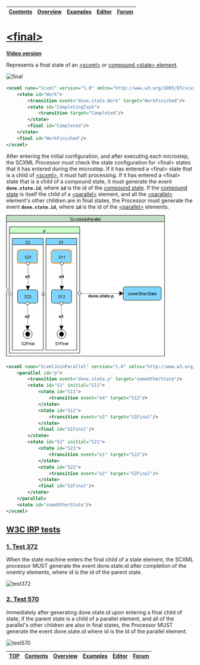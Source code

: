 <a name="top-anchor">

| [Contents](../README.md#table-of-contents) | [Overview](../README.md#scxml-overview) | [Examples](../Examples/README.md) | [Editor](https://alexzhornyak.github.io/ScxmlEditor-Tutorial/) | [Forum](https://github.com/alexzhornyak/SCXML-tutorial/discussions) |
|---|---|---|---|---|

# [\<final\>](https://www.w3.org/TR/scxml/#final)

**[Video version](https://youtu.be/VOKu7TYXN_s)**

Represents a final state of an [\<scxml\>](scxml.md) or [compound \<state\> element](state.md#compound-state).

![final](../Images/4%20-%20Final.gif)
```xml
<scxml name="Scxml" version="1.0" xmlns="http://www.w3.org/2005/07/scxml">
	<state id="Work">
		<transition event="done.state.Work" target="WorkFinished"/>
		<state id="CompletingTask">
			<transition target="Completed"/>
		</state>
		<final id="Completed"/>
	</state>
	<final id="WorkFinished"/>
</scxml>
```

After entering the initial configuration, and after executing each microstep, the SCXML Processor must check the state configuration for \<final\> states that it has entered during the microstep. If it has entered a \<final\> state that is a child of [\<scxml\>](scxml.md), it must halt processing. If it has entered a \<final\> state that is a child of a compound state, it must generate the event **`done.state.id`**, where **`id`** is the id of the [compound state](state.md#compound-state). If the [compound state](state.md#compound-state) is itself the child of a [\<parallel\>](parallel.md) element, and all the [\<parallel\>](parallel.md) element's other children are in final states, the Processor must generate the event **`done.state.id`**, where **`id`** is the id of the [\<parallel\>](parallel.md) elements.

![join_regions](../Images/parallel%20-%20join%20regions.gif)
```xml
<scxml name="ScxmlJoinParallel" version="1.0" xmlns="http://www.w3.org/2005/07/scxml">
	<parallel id="p">
		<transition event="done.state.p" target="someOtherState"/>
		<state id="S1" initial="S11">
			<state id="S11">
				<transition event="e4" target="S12"/>
			</state>
			<state id="S12">
				<transition event="e1" target="S1Final"/>
			</state>
			<final id="S1Final"/>
		</state>
		<state id="S2" initial="S21">
			<state id="S21">
				<transition event="e1" target="S22"/>
			</state>
			<state id="S22">
				<transition event="e2" target="S2Final"/>
			</state>
			<final id="S2Final"/>
		</state>
	</parallel>
	<state id="someOtherState"/>
</scxml>
```

## [W3C IRP tests](https://www.w3.org/Voice/2013/scxml-irp)

### [1. Test 372](https://www.w3.org/Voice/2013/scxml-irp/372/test372.txml)
When the state machine enters the final child of a state element, the SCXML processor MUST generate the event done.state.id after completion of the onentry elements, where id is the id of the parent state.

![test372](https://user-images.githubusercontent.com/18611095/28661582-d17ef33c-72bf-11e7-9b28-cd2ef7260c29.png)

### [2. Test 570](https://www.w3.org/Voice/2013/scxml-irp/570/test570.txml)
Immediately after generating done.state.id upon entering a final child of state, if the parent state is a child of a parallel element, and all of the parallel's other children are also in final states, the Processor MUST generate the event done.state.id where id is the id of the parallel element.

![test570](https://user-images.githubusercontent.com/18611095/28671579-e6e54b10-72e5-11e7-874b-33fb0a0dd5ca.png)

| [TOP](#top-anchor) | [Contents](../README.md#table-of-contents) | [Overview](../README.md#scxml-overview) | [Examples](../Examples/README.md) | [Editor](https://alexzhornyak.github.io/ScxmlEditor-Tutorial/) | [Forum](https://github.com/alexzhornyak/SCXML-tutorial/discussions) |
|---|---|---|---|---|---|
